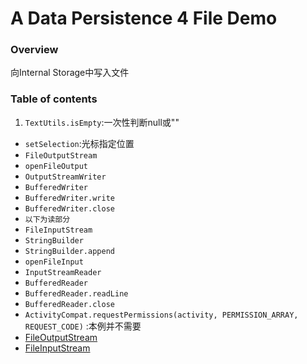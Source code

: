 # A Data Persistence 4 File Demo

### Overview

向Internal Storage中写入文件

### Table of contents
 1. ``TextUtils.isEmpty``:一次性判断null或""
 - ``setSelection``:光标指定位置
 - ``FileOutputStream``
 - ``openFileOutput``
 - ``OutputStreamWriter``
 - ``BufferedWriter``
 - ``BufferedWriter.write``
 - ``BufferedWriter.close``
 - ``以下为读部分``
 - ``FileInputStream``
 - ``StringBuilder``
 - ``StringBuilder.append``
 - ``openFileInput``
 - ``InputStreamReader``
 - ``BufferedReader``
 - ``BufferedReader.readLine``
 - ``BufferedReader.close``
 - ``ActivityCompat.requestPermissions(activity, PERMISSION_ARRAY, REQUEST_CODE)`` :本例并不需要
 - [FileOutputStream](https://developer.android.com/reference/java/io/FileOutputStream.html)
 - [FileInputStream](https://developer.android.com/reference/java/io/FileInputStream.html)